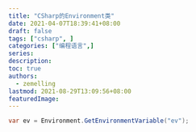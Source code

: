 ```yaml
---
title: "CSharp的Environment类"
date: 2021-04-07T18:39:41+08:00
draft: false
tags: ["csharp", ]
categories: ["编程语言",]
series:
description:
toc: true
authors:
  - zemelling
lastmod: 2021-08-29T13:09:56+08:00
featuredImage:
---
```


```C#
var ev = Environment.GetEnvironmentVariable("ev");
```